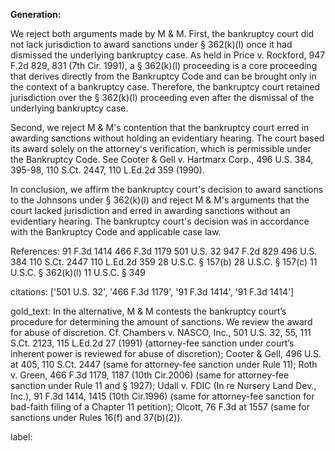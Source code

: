 **Generation:**


We reject both arguments made by M & M. First, the bankruptcy court did not lack jurisdiction to award sanctions under § 362(k)(l) once it had dismissed the underlying bankruptcy case. As held in Price v. Rockford, 947 F.2d 829, 831 (7th Cir. 1991), a § 362(k)(l) proceeding is a core proceeding that derives directly from the Bankruptcy Code and can be brought only in the context of a bankruptcy case. Therefore, the bankruptcy court retained jurisdiction over the § 362(k)(l) proceeding even after the dismissal of the underlying bankruptcy case.

Second, we reject M & M's contention that the bankruptcy court erred in awarding sanctions without holding an evidentiary hearing. The court based its award solely on the attorney's verification, which is permissible under the Bankruptcy Code. See Cooter & Gell v. Hartmarx Corp., 496 U.S. 384, 395-98, 110 S.Ct. 2447, 110 L.Ed.2d 359 (1990).

In conclusion, we affirm the bankruptcy court's decision to award sanctions to the Johnsons under § 362(k)(l) and reject M & M's arguments that the court lacked jurisdiction and erred in awarding sanctions without an evidentiary hearing. The bankruptcy court's decision was in accordance with the Bankruptcy Code and applicable case law.

References:
91 F.3d 1414
466 F.3d 1179
501 U.S. 32
947 F.2d 829
496 U.S. 384
110 S.Ct. 2447
110 L.Ed.2d 359
28 U.S.C. § 157(b)
28 U.S.C. § 157(c)
11 U.S.C. § 362(k)(l)
11 U.S.C. § 349


citations: ['501 U.S. 32', '466 F.3d 1179', '91 F.3d 1414', '91 F.3d 1414']

gold_text: In the alternative, M & M contests the bankruptcy court’s procedure for determining the amount of sanctions. We review the award for abuse of discretion. Cf. Chambers v. NASCO, Inc., 501 U.S. 32, 55, 111 S.Ct. 2123, 115 L.Ed.2d 27 (1991) (attorney-fee sanction under court’s inherent power is reviewed for abuse of discretion); Cooter & Gell, 496 U.S. at 405, 110 S.Ct. 2447 (same for attorney-fee sanction under Rule 11); Roth v. Green, 466 F.3d 1179, 1187 (10th Cir.2006) (same for attorney-fee sanction under Rule 11 and § 1927); Udall v. FDIC (In re Nursery Land Dev., Inc.), 91 F.3d 1414, 1415 (10th Cir.1996) (same for attorney-fee sanction for bad-faith filing of a Chapter 11 petition); Olcott, 76 F.3d at 1557 (same for sanctions under Rules 16(f) and 37(b)(2)).

label: 
